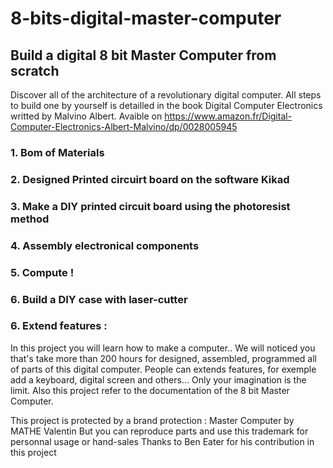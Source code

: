 # 8-bits-digital-master-computer
## Build a digital 8 bit Master Computer from scratch

Discover all of the architecture of a revolutionary digital computer. All steps to build one by yourself is detailled in the book Digital Computer Electronics writted by Malvino Albert. Avaible on https://www.amazon.fr/Digital-Computer-Electronics-Albert-Malvino/dp/0028005945

### 1. Bom of Materials

### 2. Designed Printed circuirt board on the software Kikad

### 3. Make a DIY printed circuit board using the photoresist method

### 4. Assembly electronical components

### 5. Compute !

### 6. Build a DIY case with laser-cutter

### 6. Extend features :

In this project you will learn how to make a computer.. We will noticed you that's take more than 200 hours for designed, assembled, programmed all of parts of this digital computer. People can extends features, for exemple add a keyboard, digital screen and others... Only your imagination is the limit. Also this project refer to the documentation of the 8 bit Master Computer. 

This project is protected by a brand protection : Master Computer by MATHE Valentin 
But you can reproduce parts and use this trademark for personnal usage or hand-sales
Thanks to Ben Eater for his contribution in this project
